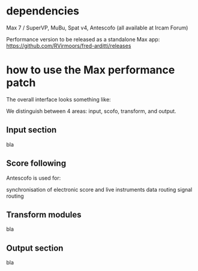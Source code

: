 # dependencies

Max 7 / SuperVP, MuBu, Spat v4, Antescofo (all available at Ircam Forum)

Performance version to be released as a standalone Max app: https://github.com/RVirmoors/fred-arditti/releases

# how to use the Max performance patch

The overall interface looks something like:


We distinguish between 4 areas: input, scofo, transform, and output.

## Input section

bla

## Score following

Antescofo is used for:

synchronisation of electronic score and live instruments
data routing
signal routing

## Transform modules

bla

## Output section

bla